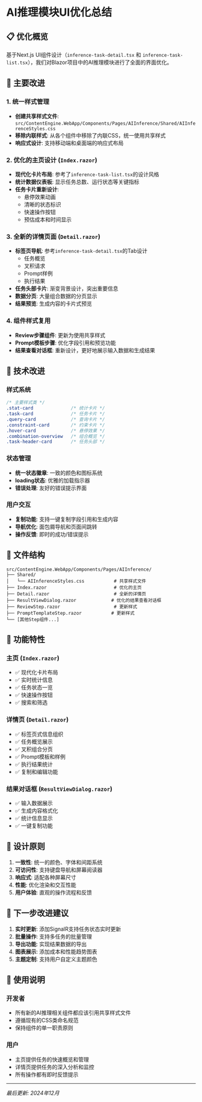 # AI推理模块UI优化总结

## 📋 优化概览

基于Next.js UI组件设计（`inference-task-detail.tsx` 和 `inference-task-list.tsx`），我们对Blazor项目中的AI推理模块进行了全面的界面优化。

## 🎨 主要改进

### 1. 统一样式管理
- **创建共享样式文件**: `src/ContentEngine.WebApp/Components/Pages/AIInference/Shared/AIInferenceStyles.css`
- **移除内联样式**: 从各个组件中移除了内联CSS，统一使用共享样式
- **响应式设计**: 支持移动端和桌面端的响应式布局

### 2. 优化的主页设计 (`Index.razor`)
- **现代化卡片布局**: 参考了`inference-task-list.tsx`的设计风格
- **统计数据仪表板**: 显示任务总数、运行状态等关键指标
- **任务卡片重新设计**: 
  - 悬停效果动画
  - 清晰的状态标识
  - 快速操作按钮
  - 预估成本和时间显示

### 3. 全新的详情页面 (`Detail.razor`)
- **标签页导航**: 参考`inference-task-detail.tsx`的Tab设计
  - 任务概览
  - 叉积请求
  - Prompt样例
  - 执行结果
- **任务头部卡片**: 渐变背景设计，突出重要信息
- **数据分页**: 大量组合数据的分页显示
- **结果预览**: 生成内容的卡片式预览

### 4. 组件样式复用
- **Review步骤组件**: 更新为使用共享样式
- **Prompt模板步骤**: 优化字段引用和预览功能
- **结果查看对话框**: 重新设计，更好地展示输入数据和生成结果

## 🔧 技术改进

### 样式系统
```css
/* 主要样式类 */
.stat-card              /* 统计卡片 */
.task-card              /* 任务卡片 */
.query-card             /* 查询卡片 */
.constraint-card        /* 约束卡片 */
.hover-card             /* 悬停效果 */
.combination-overview   /* 组合概览 */
.task-header-card       /* 任务头部 */
```

### 状态管理
- **统一状态徽章**: 一致的颜色和图标系统
- **loading状态**: 优雅的加载指示器
- **错误处理**: 友好的错误提示界面

### 用户交互
- **复制功能**: 支持一键复制字段引用和生成内容
- **导航优化**: 面包屑导航和页面间跳转
- **操作反馈**: 即时的成功/错误提示

## 📁 文件结构

```
src/ContentEngine.WebApp/Components/Pages/AIInference/
├── Shared/
│   └── AIInferenceStyles.css           # 共享样式文件
├── Index.razor                         # 优化的主页
├── Detail.razor                        # 全新的详情页
├── ResultViewDialog.razor             # 优化的结果查看对话框
├── ReviewStep.razor                    # 更新样式
├── PromptTemplateStep.razor           # 更新样式
└── [其他Step组件...]
```

## 🎯 功能特性

### 主页 (`Index.razor`)
- ✅ 现代化卡片布局
- ✅ 实时统计信息
- ✅ 任务状态一览
- ✅ 快速操作按钮
- ✅ 搜索和筛选

### 详情页 (`Detail.razor`)
- ✅ 标签页式信息组织
- ✅ 任务概览展示
- ✅ 叉积组合分页
- ✅ Prompt模板和样例
- ✅ 执行结果统计
- ✅ 复制和编辑功能

### 结果对话框 (`ResultViewDialog.razor`)
- ✅ 输入数据展示
- ✅ 生成内容格式化
- ✅ 统计信息显示
- ✅ 一键复制功能

## 🎨 设计原则

1. **一致性**: 统一的颜色、字体和间距系统
2. **可访问性**: 支持键盘导航和屏幕阅读器
3. **响应式**: 适配各种屏幕尺寸
4. **性能**: 优化渲染和交互性能
5. **用户体验**: 直观的操作流程和反馈

## 🚀 下一步改进建议

1. **实时更新**: 添加SignalR支持任务状态实时更新
2. **批量操作**: 支持多任务的批量管理
3. **导出功能**: 实现结果数据的导出
4. **图表展示**: 添加成本和性能趋势图表
5. **主题定制**: 支持用户自定义主题颜色

## 📝 使用说明

### 开发者
- 所有新的AI推理相关组件都应该引用共享样式文件
- 遵循现有的CSS类命名规范
- 保持组件的单一职责原则

### 用户
- 主页提供任务的快速概览和管理
- 详情页提供任务的深入分析和监控
- 所有操作都有即时反馈提示

---

*最后更新: 2024年12月* 